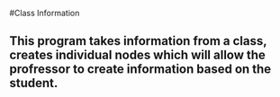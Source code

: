 #Class Information

## This program takes information from a class, creates individual nodes which will allow the profressor to create information based on the student.





